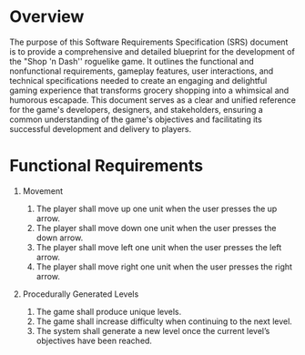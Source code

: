 # Overview

The purpose of this Software Requirements Specification (SRS) document is to provide a comprehensive and detailed blueprint for the development of the "Shop 'n Dash'' roguelike game. It outlines the functional and nonfunctional requirements, gameplay features, user interactions, and technical specifications needed to create an engaging and delightful gaming experience that transforms grocery shopping into a whimsical and humorous escapade. This document serves as a clear and unified reference for the game's developers, designers, and stakeholders, ensuring a common understanding of the game's objectives and facilitating its successful development and delivery to players.

# Functional Requirements

1. Movement
    1. The player shall move up one unit when the user presses the up arrow.
    2. The player shall move down one unit when the user presses the down arrow.
    3. The player shall move left one unit when the user presses the left arrow.
    4. The player shall move right one unit when the user presses the right arrow.
  
2. Procedurally Generated Levels
    1. The game shall produce unique levels.
    2. The game shall increase difficulty when continuing to the next level.
    3. The system shall generate a new level once the current level’s objectives have been reached.

